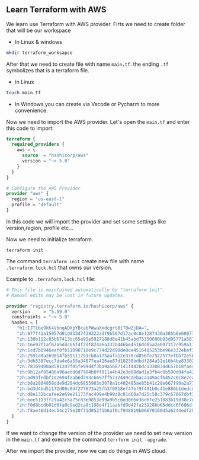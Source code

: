 ## Learn Terraform with AWS


We learn use Terraform with AWS provider.
Firts we need to create folder that will be our workspace

- In Linux & windows
```bash
mkdir terraform_worksapce
```
After that we need to create file with name `main.tf`.
the ending `.tf` symbolizes that is a terraform file.

- in Linux
```bash
touch main.tf
```
- In Windows you can create via Vscode or Pycharm to more convenience.

Now we need to import the AWS provider. 
Let's open the `main.tf` and enter this code to import:
```terraform
terraform {
  required_providers {
    aws = {
      source  = "hashicorp/aws"
      version = "~> 5.0"
    }
  }
}

# Configure the AWS Provider
provider "aws" {
  region = "us-east-1"
  profile = "default"
}
```
In this code we will import the provider and set some settings like version,region, profile etc...

Now we need to initialize terraform.
````commandline
terraform init
````
The command `terraform init` create new file with name `.terraform.lock.hcl` that owns our version.

Example to `.terraform.lock.hcl` file:
```terraform
# This file is maintained automatically by "terraform init".
# Manual edits may be lost in future updates.

provider "registry.terraform.io/hashicorp/aws" {
  version     = "5.59.0"
  constraints = "~> 5.0"
  hashes = [
    "h1:IJTtbe9kK4VbnqADXpYBcabPWwaXxdcgrt8iT8wZjDA=",
    "zh:077f41a15057d01d833d7438322adf9b507d17ac0c8e1287430a305b6e609775",
    "zh:130b112c85b67413bc65e95e5927188d8e41b45abd75350690b93d95771a587c",
    "zh:16e97f1af67a5d4c6bf4f2df824a6a332b446be4516dd85a2e097317c959a174",
    "zh:1cd7b0946eaf0fb11090710e9c774d22d90de0ca4516485253be96e332ebaf73",
    "zh:2591d8a269014fb59111793cb8a175aafa12e370cd856fe2522577efbb72e5be",
    "zh:3db5387ecc7da4e6a55a34877ea426ae87d10238bdbdf284a52e16b4be83302c",
    "zh:78169400a85912d7f05fe99d4f3ba9a56871411442bdc133083dd657b18fae4e",
    "zh:9b12af85486a96aedd8d7984b0ff811a4b42e3d88dad1a3fb4c0b580d04fa425",
    "zh:ad93fedbf1d2694faab6d793c6697ff5732449cdebacaa49acf6452c0c8e2ea0",
    "zh:b8a2884858dde9d204dc6855903e3078a1c402485ae85b41c28e667f99a2a777",
    "zh:bd3d4bd51172d08c0df277673a25fb3f0818ef47ef9f491b0c41e880b1dedce3",
    "zh:d8e132bcafee2e69e21173fac409e4b99d8c81d60a7d25c58c379c67067dbf36",
    "zh:eee5113ff29a42c5a75c83e9853e99a9b5c0ed066e36d6fe251083b19d38c7eb",
    "zh:f0d8bcdb01d0fa0c9ed2ca8c198d4f11aabfd9d42fa239286b65ddcc6f606dfd",
    "zh:f8ae46d14ec54c275e20f71d052f1b6af0cf948819b0667016045a6244edf292",
  ]
}
```
If we want to change the version of the provider we need to set new version in the `main.tf` and execute the command `terrform init -upgrade`.


After we import the provider, now we can do things in AWS cloud.


